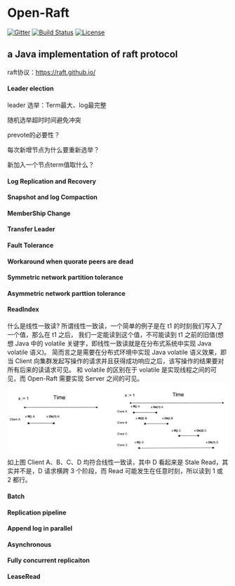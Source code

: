 # Open-Raft
[![Gitter](https://badges.gitter.im/brokercap-Bifrost/Bifrost.svg)](https://gitter.im/brokercap-Bifrost/Bifrost?utm_source=badge&utm_medium=badge&utm_campaign=pr-badge)
[![Build Status](https://travis-ci.org/brokercap/Bifrost.svg?branch=v1.7.x)](https://travis-ci.org/brokercap/Bifrost)
[![License](https://img.shields.io/github/license/jc3wish/Bifrost.svg)](https://opensource.org/licenses/apache2.0)

## a Java implementation of  raft protocol   
raft协议：https://raft.github.io/

#### Leader election
leader 选举：Term最大、log最完整

随机选举超时时间避免冲突

prevote的必要性？

每次新增节点为什么要重新选举？

新加入一个节点term值取什么？

#### Log Replication and Recovery

#### Snapshot and log Compaction

#### MemberShip Change


#### Transfer Leader

#### Fault Tolerance

#### Workaround when quorate peers are dead

#### Symmetric network partition tolerance

#### Asymmetric network parttion tolerance

#### ReadIndex
什么是线性一致读? 所谓线性一致读，一个简单的例子是在 t1 的时刻我们写入了一个值，那么在 t1 之后，
我们一定能读到这个值，不可能读到 t1 之前的旧值(想想 Java 中的 volatile 关键字，即线性一致读就是在分布式系统中实现 Java volatile 语义)。
简而言之是需要在分布式环境中实现 Java volatile 语义效果，即当 Client 向集群发起写操作的请求并且获得成功响应之后，该写操作的结果要对所有后来的读请求可见。
和 volatile 的区别在于 volatile 是实现线程之间的可见，而 Open-Raft 需要实现 Server 之间的可见。
![img.png](img.png)  
如上图 Client A、B、C、D 均符合线性一致读，其中 D 看起来是 Stale Read，其实并不是，D 请求横跨 3 个阶段，而 Read 可能发生在任意时刻，所以读到 1 或 2 都行。


#### Batch

#### Replication pipeline

#### Append log in parallel

#### Asynchronous

#### Fully concurrent replicaiton

#### LeaseRead
